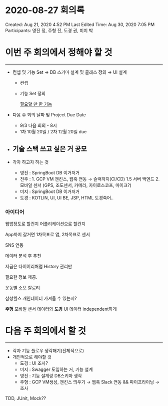 # 2020-08-27 회의록

Created: Aug 21, 2020 4:52 PM
Last Edited Time: Aug 30, 2020 7:05 PM
Participants: 영진 정, 주형 전, 도경 권, 미지 박

# 이번 주 회의에서 정해야 할 것

---

- 컨셉 및 기능 Set → DB 스키마 설계 및 클래스 정의 → UI 설계
    - 컨셉
    - 기능 Set 정의

        [필요할 만 한 기능](https://www.notion.so/06021cacec3248c491e030f00f8b4eed)

- 다음 주 회의 날짜 및 Project Due Date
    - 9/3 다음 회의 - 8시
    - 1차 10월 20일 / 2차 12월 20일 due
- 기술 스택 쓰고 싶은 거 공모
    - 
- 각자 하고자 하는 것
    - 영진 : SpringBoot DB 이거저거
    - 전주 :  1. GCP VM 젠킨스, 웹훅 연동 → 슬랙까지(CI/CD) 1.5 서버 백엔드 2. 모바일 센서 (GPS, 조도센서, 카메라, 자이로스코프, 마이크?)
    - 미지 :  SpringBoot DB 이거저거
    - 도경 :  KOTLIN, UI, UI BE, JSP, HTML 도경죽어..

### 아이디어

웹앱정도로 할건지 어플리케이션으로 할건지

App까지 갈거면 1차목표로 앱, 2차목표로 센서

SNS 연동

데이터 분석 후 추천

지금은 다이어리처럼 History 관리만

필요한 정보 제공.

운동별 소모 칼로리

삼성헬스 개인데이터 가져올 수 있는지?

**주형** 모바일 센서 데이터와 **도경** UI 데이터 independent하게

# 다음 주 회의에서 할 것

---

- 각자 기능 플로우 생각해기(전체적으로)
- 개인적으로 해야할 것
    - 도경 : UI 조사?
    - 미지 : Swagger 도입하는 거, 기능 설계
    - 영진 : 기능 설계랑 DB스키마 생각
    - 주형 : GCP VM생성, 젠킨스 띄우기 → 웹훅 Slack 연동 && 파이프라이닝 → 조사

TDD, JUnit, Mock??